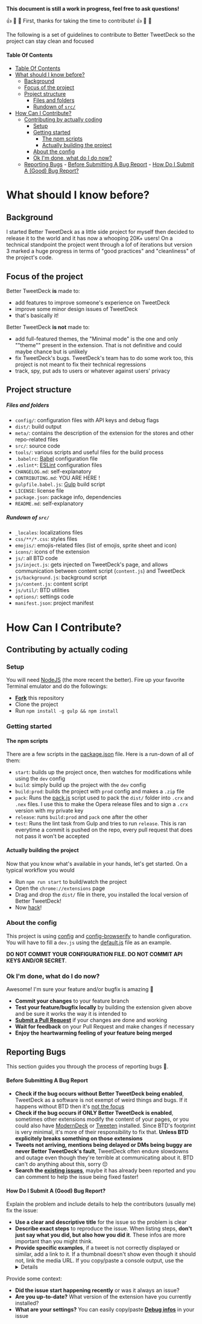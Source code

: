 **This document is still a work in progress, feel free to ask questions!**

:thumbsup: :tada: :raised_hands: First, thanks for taking the time to contribute! :thumbsup: :tada: :raised_hands:

The following is a set of guidelines to contribute to Better TweetDeck so the project can stay clean and focused


#### Table Of Contents
<!-- TOC depthFrom:1 depthTo:6 withLinks:1 updateOnSave:1 orderedList:0 -->

- [Table Of Contents](#table-of-contents)
- [What should I know before?](#what-should-i-know-before)
	- [Background](#background)
	- [Focus of the project](#focus-of-the-project)
	- [Project structure](#project-structure)
		- [Files and folders](#files-and-folders)
		- [Rundown of `src/`](#rundown-of-src)
- [How Can I Contribute?](#how-can-i-contribute)
	- [Contributing by actually coding](#contributing-by-actually-coding)
		- [Setup](#setup)
		- [Getting started](#getting-started)
			- [The npm scripts](#the-npm-scripts)
			- [Actually building the project](#actually-building-the-project)
		- [About the config](#about-the-config)
		- [Ok I'm done, what do I do now?](#ok-im-done-what-do-i-do-now)
	- [Reporting Bugs](#reporting-bugs)
			- [Before Submitting A Bug Report](#before-submitting-a-bug-report)
			- [How Do I Submit A (Good) Bug Report?](#how-do-i-submit-a-good-bug-report)

<!-- /TOC -->
# What should I know before?

## Background

I started Better TweetDeck as a little side project for myself then decided to release it to the world and it has now a whooping 20K+ users! On a technical standpoint the project went through a lof of iterations but version 3 marked a huge progress in terms of "good practices" and "cleanliness" of the project's code.

## Focus of the project

Better TweetDeck **is** made to:
- add features to improve someone's experience on TweetDeck
- improve some minor design issues of TweetDeck
- that's basically it!


Better TweetDeck **is not** made to:
- add full-featured themes, the "Minimal mode" is the one and only ""theme"" present in the extension. That is not definitive and could maybe chance but is unlikely
- fix TweetDeck's bugs. TweetDeck's team has to do some work too, this project is not meant to fix their technical regressions
- track, spy, put ads to users or whatever against users' privacy

## Project structure

##### Files and folders

- `config/`: configuration files with API keys and debug flags
- `dist/`: build output
- `meta/`: contains the description of the extension for the stores and other repo-related files
- `src/`: source code
- `tools/`: various scripts and useful files for the build process
- `.babelrc`: [Babel](https://babeljs.io/) configuration file
- `.eslint*`: [ESLint](http://eslint.org/) configuration files
- `CHANGELOG.md`: self-explanatory
- `CONTRIBUTING.md`: YOU ARE HERE !
- `gulpfile.babel.js`: [Gulp](http://gulpjs.com/) build script
- `LICENSE`: license file
- `package.json`: package info, dependencies
- `README.md`: self-explanatory

##### Rundown of `src/`

- `_locales`: localizations files
- `css/**/*.css`: styles files
- `emojis/`: emojis-related files (list of emojis, sprite sheet and icon)
- `icons/`: icons of the extension
- `js/`: all BTD code
- `js/inject.js`: gets injected on TweetDeck's page, and allows communication between content script (`content.js`) and TweetDeck
- `js/background.js`: background script
- `js/content.js`: content script
- `js/util/`: BTD utilities
- `options/`: settings code
- `manifest.json`: project manifest


# How Can I Contribute?

## Contributing by actually coding

### Setup

You will need [NodeJS](https://nodejs.org/en/) (the more recent the better). Fire up your favorite Terminal emulator and do the followings: 

- **[Fork](https://github.com/eramdam/BetterTweetDeck/fork)** this repository
- Clone the project
- Run `npm install -g gulp && npm install`

### Getting started

#### The npm scripts

There are a few scripts in the [package.json](https://github.com/eramdam/BetterTweetDeck/blob/master/package.json) file. Here is a run-down of all of them:

- `start`: builds up the project once, then watches for modifications while using the `dev` config
- `build`: simply build up the project with the `dev` config
- `build:prod`: builds the project with `prod` config and makes a `.zip` file
- `pack`: Runs the [pack.js](https://github.com/eramdam/BetterTweetDeck/blob/master/tools/pack.js) script used to pack the `dist/` folder into `.crx` and `.nex` files. I use this to make the Opera release files and to sign a `.crx` version with my private key
- `release`: runs `build:prod` and `pack` one after the other
- `test`: Runs the lint task from Gulp and tries to run `release`. This is ran everytime a commit is pushed on the repo, every pull request that does not pass it won't be accepted

#### Actually building the project

Now that you know what's available in your hands, let's get started. On a typical workflow you would

- Run `npm run start` to build/watch the project
- Open the `chrome://extensions` page
- Drag and drop the `dist/` file in there, you installed the local version of Better TweetDeck!
- Now [hack](http://i.giphy.com/l0HlvFUHvDB16UOwU.gif)!

### About the config

This project is using [config](https://npmjs.org/package/config) and [config-browserify](https://npmjs.org/package/config-browserify) to handle configuration.
You will have to fill a `dev.js` using the [default.js](https://github.com/eramdam/BetterTweetDeck/blob/master/config/default.js) file as an example. 

**DO NOT COMMIT YOUR CONFIGURATION FILE. DO NOT COMMIT API KEYS AND/OR SECRET**.

### Ok I'm done, what do I do now?

Awesome! I'm sure your feature and/or bugfix is amazing :tada:

- **Commit your changes** to your feature branch
- **Test your feature/bugfix locally** by building the extension given above and be sure it works the way it is intended to
- **[Submit a Pull Request](https://github.com/eramdam/BetterTweetDeck/compare)** if your changes are done and working
- **Wait for feedback** on your Pull Request and make changes if necessary
- **Enjoy the heartwarming feeling of your feature being merged**

## Reporting Bugs

This section guides you through the process of reporting bugs :bug:.

#### Before Submitting A Bug Report

- **Check if the bug occurs without Better TweetDeck being enabled**, TweetDeck as a software is not exempt of weird things and bugs. If it happens without BTD then it's [not the focus](#focus-of-the-project)
- **Check if the bug occurs if ONLY Better TweetDeck is enabled**, sometimes other extensions modify the content of your pages, or you could also have [ModernDeck](https://github.com/dangeredwolf/ModernDeck) or [Tweeten](tweeten.xyz) installed. Since BTD's footprint is very minimal, it's more of their responsibility to fix that. **Unless BTD explicitely breaks something on those extensions**
- **Tweets not arriving, mentions being delayed or DMs being buggy are never Better TweetDeck's fault**, TweetDeck often endure slowdowns and outage even though they're terrible at communicating about it. BTD can't do anything about this, sorry :pensive:
- **Search the [existing issues](https://github.com/issues?page=2&q=is%3Aissue+repo%3Aeramdam%2Fbettertweetdeck&utf8=%E2%9C%93)**, maybe it has already been reported and you can comment to help the issue being fixed faster!

#### How Do I Submit A (Good) Bug Report?

Explain the problem and include details to help the contributors (usually me) fix the issue:

- **Use a clear and descriptive title** for the issue so the problem is clear
- **Describe exact steps** to reproduce the issue. When listing steps, **don't just say what you did, but also how you did it**. These infos are more important than you might think.
- **Provide specific examples**, if a tweet is not correctly displayed or similar, add a link to it. If a thumbnail doesn't show even though it should not, link the media URL. If you copy/paste a console output, use the [<details> element](https://gist.github.com/ericclemmons/b146fe5da72ca1f706b2ef72a20ac39d) for a cleaner issue body

Provide some context:

- **Did the issue start happening recently** or was it always an issue?
- **Are you up-to-date?** What version of the extension have you currently installed?
- **What are your settings?** You can easily copy/paste [**Debug infos**](meta/debug-infos.png) in your issue
